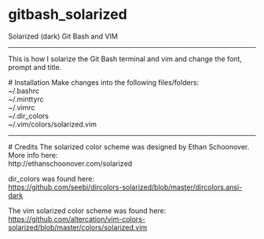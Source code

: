 # gitbash_solarized
Solarized (dark) Git Bash and VIM

<hr>

This is how I solarize the Git Bash terminal and vim and change the font, prompt and title. 
<p>
# Installation
Make changes into the following files/folders:</br>
~/.bashrc</br>
~/.minttyrc</br>
~/.vimrc</br>
~/.dir_colors</br>
~/.vim/colors/solarized.vim</br>
</p>

<hr>
<p>
# Credits
The solarized color scheme was designed by Ethan Schoonover. More info here:</br>
http://ethanschoonover.com/solarized</br>

dir_colors was found here:</br>
https://github.com/seebi/dircolors-solarized/blob/master/dircolors.ansi-dark</br>

The vim solarized color scheme was found here:</br>
https://github.com/altercation/vim-colors-solarized/blob/master/colors/solarized.vim</br>
</p>

